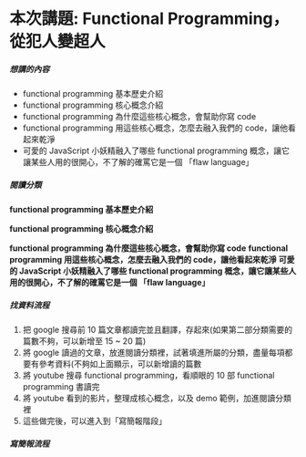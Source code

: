 # 本次講題: Functional Programming，從犯人變超人

##### **想講的內容**

*   functional programming 基本歷史介紹
*   functional programming 核心概念介紹
*   functional programming 為什麼這些核心概念，會幫助你寫 code
*   functional programming 用這些核心概念，怎麼去融入我們的 code，讓他看起來乾淨
*   可愛的 JavaScript 小妖精融入了哪些 functional programming 概念，讓它讓某些人用的很開心，不了解的確罵它是一個 「flaw language」

##### 閱讀分類

**functional programming 基本歷史介紹**

**functional programming 核心概念介紹** 

**functional programming 為什麼這些核心概念，會幫助你寫 code** **functional programming 用這些核心概念，怎麼去融入我們的 code，讓他看起來乾淨** **可愛的 JavaScript 小妖精融入了哪些 functional programming 概念，讓它讓某些人用的很開心，不了解的確罵它是一個 「flaw language」**  

##### 找資料流程

1.  把 google 搜尋前 10 篇文章都讀完並且翻譯，存起來(如果第二部分類需要的篇數不夠，可以新增至 15 ~ 20 篇)
2.  將 google 讀過的文章，放進閱讀分類裡，試著填進所屬的分類，盡量每項都要有參考資料(不夠如上面顯示，可以新增讀的篇數
3.  將 youtube 搜尋 functional programming，看順眼的 10 部 functional programming 書讀完
4.  將 youtube 看到的影片，整理成核心概念，以及 demo 範例，加進閱讀分類裡
5.  這些做完後，可以進入到「寫簡報階段」

##### 寫簡報流程